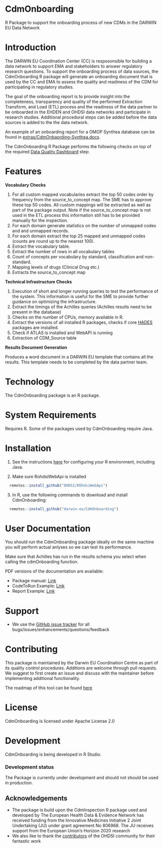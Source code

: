 # CdmOnboarding
R Package to support the onboarding process of new CDMs in the DARWIN EU Data Network

# Introduction
The DARWIN EU Coordination Center (CC) is resposonsible for building a data network to support EMA and stakeholders to answer regulatory research questions. To support the onboarding process of data sources, the CdmOnboarding R package will generate an onboarding document that is used by the CC and EMA to assess the quality and readiness of the CDM for participating in regulatory studies. 

The goal of the onboarding report is to provide insight into the completeness, transparency and quality of the performed Extraction Transform, and Load (ETL) process and the readiness of the data partner to be onboarded in the EHDEN and OHDSI data networks and participate in research studies. Additional procedural steps can be added before the data sources is added to the the data network. 

An example of an onboarding report for a OMOP Synthea database can be found in [extras/CdmOnbaording-Synthea.docx](https://github.com/darwin-eu/CdmOnboarding/blob/master/extras/CdmOnboarding-Synthea.docx).

The CdmOnboarding R Package performs the following checks on top of the required [Data Quality Dashboard](https://github.com/OHDSI/DataQualityDashboard) step:

# Features

**Vocabulary Checks**  
1. For all custom mapped vocabularies extract the top 50 codes order by frequency from the source_to_concept map. The SME has to approve these top 50 codes. All custom mappings will be extracted as well as part of the package output. Note if the source_to_concept map is not used in the ETL process this information still has to be provided manually for the inspection.
2. For each domain generate statistics on the number of unmapped codes and and unmapped records.
3. For each domain extract the top 25 mapped and unmapped codes (counts are round up to the nearest 100).
3. Extract the vocabulary table.
4. Extract the number of rows in all vocabulary tables
4. Count of concepts per vocabulary by standard, classification and non-standard.
5. Mapping levels of drugs (Clinical Drug etc.)
6. Extracts the source_to_concept map

**Technical Infrastructure Checks**
1. Execution of short and longer running queries to test the performance of the system. This information is useful for the SME to provide further guidance on optimizing the infrastructure.
2. Extract the timings of the Achilles queries (Achilles results need to be present in the database)
3. Checks on the number of CPUs, memory available in R.
4. Extract the versions of all installed R packages, checks if core [HADES](https://ohdsi.github.io/Hades/) packages are installed.
5. Check if ATLAS is installed and WebAPI is running
6. Extraction of CDM_Source table

**Results Document Generation**

Produces a word document in a DARWIN EU template that contains all the results. This template needs to be completed by the data partner team.

Technology
==========
The CdmOnboarding package is an R package.

System Requirements
===================
Requires R. Some of the packages used by CdmOnboarding require Java.

Installation
=============

1. See the instructions [here](https://ohdsi.github.io/Hades/rSetup.html) for configuring your R environment, including Java.

2. Make sure RohdsiWebApi is installed

```r
  remotes::install_github("OHDSI/ROhdsiWebApi")
```

3. In R, use the following commands to download and install CdmOnboarding:

```r
  remotes::install_github("darwin-eu/CdmOnboarding")
```

User Documentation
==================

You should run the CdmOnboarding package ideally on the same machine you will perform actual anlyses so we can test its performance.

Make sure that Achilles has run in the results schema you select when calling the cdmOnboarding function.

PDF versions of the documentation are available:
* Package manual: [Link](https://github.com/darwin-eu/CdmOnboarding/blob/master/extras/CdmOnboarding.pdf)
* CodeToRun Example: [Link](https://github.com/darwin-eu/CdmOnboarding/blob/master/extras/CodeToRun.R)
* Report Example: [Link](https://github.com/darwin-eu/CdmOnboarding/blob/master/extras/CdmOnboarding-Synthea.docx)

Support
=======
* We use the <a href="https://github.com/darwin-eu/CdmOnbording/issues">GitHub issue tracker</a> for all bugs/issues/enhancements/questions/feedback

Contributing
============
This package is maintained by the Darwin EU Coordination Centre as part of its quality control procedures. Additions are welcome through pull requests. We suggest to first create an issue and discuss with the maintainer before implementing additional functionality.

The roadmap of this tool can be found [here](https://github.com/darwin-eu/CdmOnboarding/projects/1)

License
=======
CdmOnboarding is licensed under Apache License 2.0

Development
===========
CdmOnboarding is being developed in R Studio.

### Development status

The Package is currently under development and should not should be used in production.

## Acknowledgements
- The package is build upon the CdmInspection R package used and developed by The European Health Data & Evidence Network has received funding from the Innovative Medicines Initiative 2 Joint Undertaking (JU) under grant agreement No 806968. The JU receives support from the European Union’s Horizon 2020 research 
- We also like to thank the [contributors](https://github.com/OHDSI/Achilles/graphs/contributors) of the OHDSI community for their fantastic work
